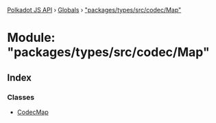 [Polkadot JS API](../README.md) › [Globals](../globals.md) › ["packages/types/src/codec/Map"](_packages_types_src_codec_map_.md)

# Module: "packages/types/src/codec/Map"

## Index

### Classes

* [CodecMap](../classes/_packages_types_src_codec_map_.codecmap.md)
